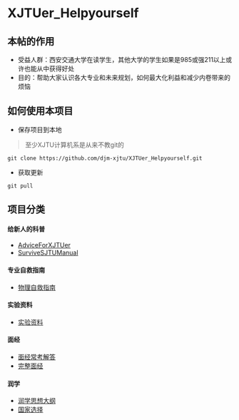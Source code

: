 # XJTUer_Helpyourself
 
## 本帖的作用
- 受益人群：西安交通大学在读学生，其他大学的学生如果是985或强211以上或许也能从中获得好处
- 目的：帮助大家认识各大专业和未来规划，如何最大化利益和减少内卷带来的烦恼

## 如何使用本项目
- 保存项目到本地
> 至少XJTU计算机系是从来不教git的
~~~
git clone https://github.com/djm-xjtu/XJTUer_Helpyourself.git
~~~
- 获取更新
~~~
git pull
~~~
## 项目分类

#### 给新人的科普


* [AdviceForXJTUer](./articles/general_advice_for_XJTUers.md)
* [SurviveSJTUManual](https://github.com/SurviveSJTU/SurviveSJTUManual)

#### 专业自救指南
* [物理自救指南](./articles/xjtu_physical_advice.md)

#### 实验资料
* [实验资料](https://github.com/cantjie/XJTU-Share)

#### 面经
* [面经常考解答](https://github.com/djm-xjtu/java-interview)
* [完整面经](https://github.com/CyC2018/CS-Notes)

#### 润学
* [润学思想大纲](https://github.com/djm-xjtu/run/)
* [国家选择](https://github.com/djm-xjtu/run/tree/main/%E6%B6%A6%E5%AD%A6%E6%96%B9%E6%B3%95%E8%AE%BA/%E5%90%84%E5%9B%BD%E9%80%89%E6%8B%A9)

